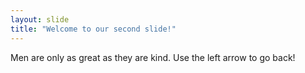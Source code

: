 ```yaml
---
layout: slide
title: "Welcome to our second slide!"
---
```

Men are only as great as they are kind.
Use the left arrow to go back!
